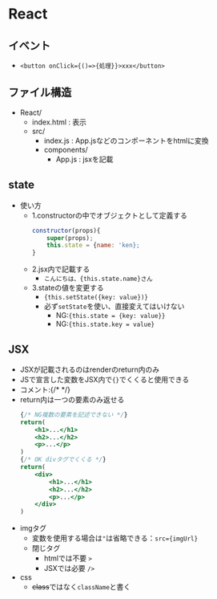 # React

## イベント
- `<button onClick={()=>{処理}}>xxx</button>`

## ファイル構造
-  React/
    -  index.html : 表示
    -  src/
        -  index.js : App.jsなどのコンポーネントをhtmlに変換
        -  components/
            -  App.js : jsxを記載

## state
- 使い方
    - 1.constructorの中でオブジェクトとして定義する
        ```js
        constructor(props){
            super(props);
            this.state = {name: 'ken};
        }
        ```
    - 2.jsx内で記載する
        - `こんにちは、{this.state.name}さん`
    - 3.stateの値を変更する
        - `{this.setState({key: value})}`
        - 必ず`setState`を使い、直接変えてはいけない
            - NG:`{this.state = {key: value}}`
            - NG:`{this.state.key = value}`

## JSX
- JSXが記載されるのはrenderのreturn内のみ
- JSで宣言した変数をJSX内で`{}`でくくると使用できる
- コメント:{/* */}
- return内は一つの要素のみ返せる
    ```jsx
    {/* NG複数の要素を記述できない */}
    return(
        <h1>...</h1>
        <h2>...</h2>
        <p>...</p> 
    )
    {/* OK divタグでくくる */}
    return(
        <div>
            <h1>...</h1>
            <h2>...</h2>
            <p>...</p> 
        </div>
    )
    ```
- imgタグ
    - 変数を使用する場合は`"`は省略できる：`src={imgUrl}`
    - 閉じタグ
        - htmlでは不要 `>`
        - JSXでは必要 `/>`
- css
    - ~~class~~ではなく`className`と書く